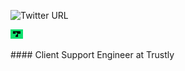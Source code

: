 ![Twitter URL](https://img.shields.io/twitter/url?style=social&url=https%3A%2F%2Ftwitter.com%2FJairMonteiro)

<p>
 <img  src="/Trustly-logo.png" width=4%">
</p>
 #### Client Support Engineer at Trustly

